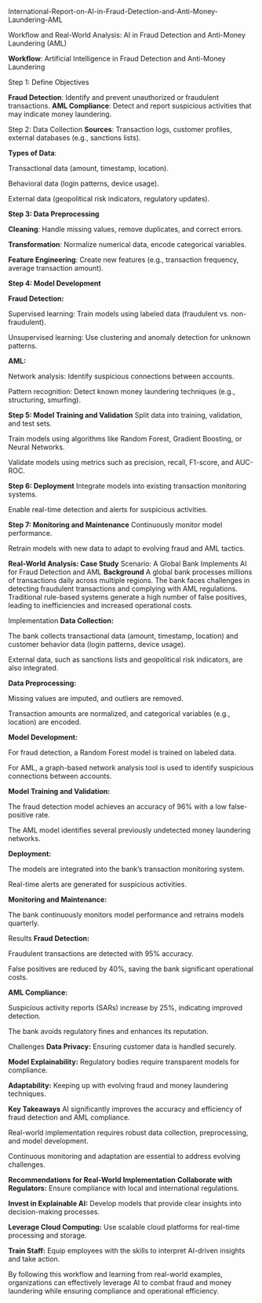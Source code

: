 International-Report-on-AI-in-Fraud-Detection-and-Anti-Money-Laundering-AML

Workflow and Real-World Analysis: AI in Fraud Detection and Anti-Money Laundering (AML)


**Workflow**: Artificial Intelligence in Fraud Detection and Anti-Money Laundering

Step 1: Define Objectives

**Fraud Detection**: Identify and prevent unauthorized or fraudulent transactions.
**AML Compliance**: Detect and report suspicious activities that may indicate money laundering.

Step 2: Data Collection
**Sources**: Transaction logs, customer profiles, external databases (e.g., sanctions lists).

**Types of Data**:

Transactional data (amount, timestamp, location).

Behavioral data (login patterns, device usage).

External data (geopolitical risk indicators, regulatory updates).

**Step 3: Data Preprocessing**

**Cleaning**: Handle missing values, remove duplicates, and correct errors.

**Transformation**: Normalize numerical data, encode categorical variables.

**Feature Engineering**: Create new features (e.g., transaction frequency, average transaction amount).

**Step 4: Model Development**

**Fraud Detection:**

Supervised learning: Train models using labeled data (fraudulent vs. non-fraudulent).

Unsupervised learning: Use clustering and anomaly detection for unknown patterns.

**AML:**

Network analysis: Identify suspicious connections between accounts.

Pattern recognition: Detect known money laundering techniques (e.g., structuring, smurfing).

**Step 5: Model Training and Validation**
Split data into training, validation, and test sets.

Train models using algorithms like Random Forest, Gradient Boosting, or Neural Networks.

Validate models using metrics such as precision, recall, F1-score, and AUC-ROC.

**Step 6: Deployment**
Integrate models into existing transaction monitoring systems.

Enable real-time detection and alerts for suspicious activities.

**Step 7: Monitoring and Maintenance**
Continuously monitor model performance.

Retrain models with new data to adapt to evolving fraud and AML tactics.

**Real-World Analysis: Case Study**
Scenario: A Global Bank Implements AI for Fraud Detection and AML
**Background**
A global bank processes millions of transactions daily across multiple regions. The bank faces challenges in detecting fraudulent transactions and complying with AML regulations. Traditional rule-based systems generate a high number of false positives, leading to inefficiencies and increased operational costs.

Implementation
**Data Collection:**

The bank collects transactional data (amount, timestamp, location) and customer behavior data (login patterns, device usage).

External data, such as sanctions lists and geopolitical risk indicators, are also integrated.

**Data Preprocessing:**

Missing values are imputed, and outliers are removed.

Transaction amounts are normalized, and categorical variables (e.g., location) are encoded.

**Model Development:**

For fraud detection, a Random Forest model is trained on labeled data.

For AML, a graph-based network analysis tool is used to identify suspicious connections between accounts.

**Model Training and Validation:**

The fraud detection model achieves an accuracy of 96% with a low false-positive rate.

The AML model identifies several previously undetected money laundering networks.

**Deployment:**

The models are integrated into the bank’s transaction monitoring system.

Real-time alerts are generated for suspicious activities.

**Monitoring and Maintenance:**

The bank continuously monitors model performance and retrains models quarterly.

Results
**Fraud Detection:**

Fraudulent transactions are detected with 95% accuracy.

False positives are reduced by 40%, saving the bank significant operational costs.

**AML Compliance:**

Suspicious activity reports (SARs) increase by 25%, indicating improved detection.

The bank avoids regulatory fines and enhances its reputation.

Challenges
**Data Privacy:** Ensuring customer data is handled securely.

**Model Explainability:** Regulatory bodies require transparent models for compliance.

**Adaptability:** Keeping up with evolving fraud and money laundering techniques.

**Key Takeaways**
AI significantly improves the accuracy and efficiency of fraud detection and AML compliance.

Real-world implementation requires robust data collection, preprocessing, and model development.

Continuous monitoring and adaptation are essential to address evolving challenges.

**Recommendations for Real-World Implementation**
**Collaborate with Regulators:** Ensure compliance with local and international regulations.

**Invest in Explainable AI:** Develop models that provide clear insights into decision-making processes.

**Leverage Cloud Computing:** Use scalable cloud platforms for real-time processing and storage.

**Train Staff:** Equip employees with the skills to interpret AI-driven insights and take action.

By following this workflow and learning from real-world examples, organizations can effectively leverage AI to combat fraud and money laundering while ensuring compliance and operational efficiency.
